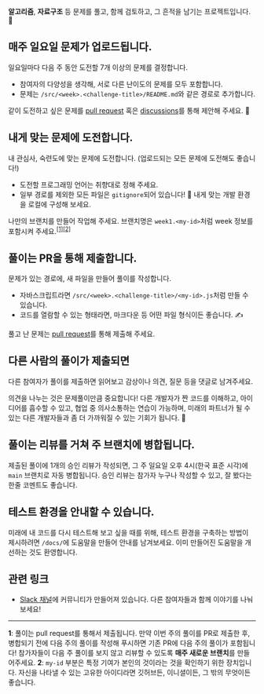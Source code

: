 **알고리즘**, **자료구조** 등 문제를 풀고, 함께 검토하고, 그 흔적을 남기는 프로젝트입니다. :paw_prints:

## 매주 일요일 문제가 업로드됩니다.

일요일마다 다음 주 동안 도전할 7개 이상의 문제를 결정합니다.

- 참여자의 다양성을 생각해, 서로 다른 난이도의 문제를 모두 포함합니다.
- 문제는 `/src/<week>.<challenge-title>/README.md`와 같은 경로로 추가합니다.

같이 도전하고 싶은 문제를 [pull request](https://github.com/smh-algorithms/algorithms/compare) 혹은 [discussions](https://github.com/smh-algorithms/algorithms/discussions/new)를 통해 제안해 주세요. :blossom:

## 내게 맞는 문제에 도전합니다.

내 관심사, 숙련도에 맞는 문제에 도전합니다. (업로드되는 모든 문제에 도전해도 좋습니다!)

- 도전할 프로그래밍 언어는 취향대로 정해 주세요.
- 일부 경로를 제외한 모든 파일은 `gitignore`되어 있습니다! :clap: 내게 맞는 개발 환경을 로컬에 구성해 보세요.

나만의 브랜치를 만들어 작업해 주세요. 브랜치명은 `week1.<my-id>`처럼 week 정보를 포함시켜 주세요.<sup>[[1]](#ref_branch_per_week)</sup><sup>[[2]](#ref_branch_my_id)</sup>

## 풀이는 PR을 통해 제출합니다.

문제가 있는 경로에, 새 파일을 만들어 풀이를 작성합니다.

- 자바스크립트라면 `/src/<week>.<challenge-title>/<my-id>.js`처럼 만들 수 있습니다.
- 코드를 열람할 수 있는 형태라면, 마크다운 등 어떤 파일 형식이든 좋습니다. :writing_hand:

풀고 난 문제는 [pull request](https://github.com/smh-algorithms/algorithms/compare)를 통해 제출해 주세요.

## 다른 사람의 풀이가 제출되면

다른 참여자가 풀이를 제출하면 읽어보고 감상이나 의견, 질문 등을 댓글로 남겨주세요.

의견을 나누는 것은 문제풀이만큼 중요합니다! 다른 개발자가 짠 코드를 이해하고, 아이디어를 흡수할 수 있고, 협업 중 의사소통하는 연습이 가능하며, 미래의 파트너가 될 수 있는 다른 개발자들과 좀 더 가까워질 수 있는 기회가 됩니다. :beers:

## 풀이는 리뷰를 거쳐 주 브랜치에 병합됩니다.

제출된 풀이에 1개의 승인 리뷰가 작성되면, 그 주 일요일 오후 4시(한국 표준 시각)에 `main` 브랜치로 자동 병합됩니다. 승인 리뷰는 참가자 누구나 작성할 수 있고, 잘 봤다는 한줄 코멘트도 좋습니다.

## 테스트 환경을 안내할 수 있습니다.

미래에 내 코드를 다시 테스트해 보고 싶을 때를 위해, 테스트 환경을 구축하는 방법이 제시하려면 `/docs/`에 도움말을 만들어 안내를 남겨보세요. 이미 만들어진 도움말을 개선하는 것도 환영합니다.

## 관련 링크

- [Slack 채널](smcalgos.slack.com)에 커뮤니티가 만들어져 있습니다. 다른 참여자들과 함께 이야기를 나눠 보세요!

<!-- ALL-CONTRIBUTORS-LIST:START - Do not remove or modify this section -->
<!-- ALL-CONTRIBUTORS-LIST:END -->

---

<b id="ref_branch_per_week">1</b>: 풀이는 pull request를 통해서 제출됩니다. 만약 이번 주의 풀이를 PR로 제출한 후, 병합되기 전에 다음 주의 풀이를 작성해 푸시하면 기존 PR에 다음 주의 풀이가 포함됩니다! 참가자들이 다음 주 풀이를 보지 않고 리뷰할 수 있도록 **매주 새로운 브랜치**를 만들어주세요.
<b id="ref_branch_my_id">2</b>: `my-id` 부분은 특정 기여가 본인의 것이라는 것을 확인하기 위한 장치입니다. 자신을 나타낼 수 있는 고유한 아이디라면 깃허브든, 이니셜이든, 그 밖의 무엇이든 좋습니다.
